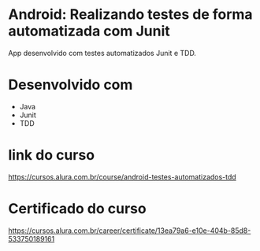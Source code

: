 
# Android: Realizando testes de forma automatizada com Junit
App desenvolvido com testes automatizados Junit e TDD.
# Desenvolvido com
- Java
- Junit
- TDD
# link do curso  
https://cursos.alura.com.br/course/android-testes-automatizados-tdd
# Certificado do curso
https://cursos.alura.com.br/career/certificate/13ea79a6-e10e-404b-85d8-533750189161
